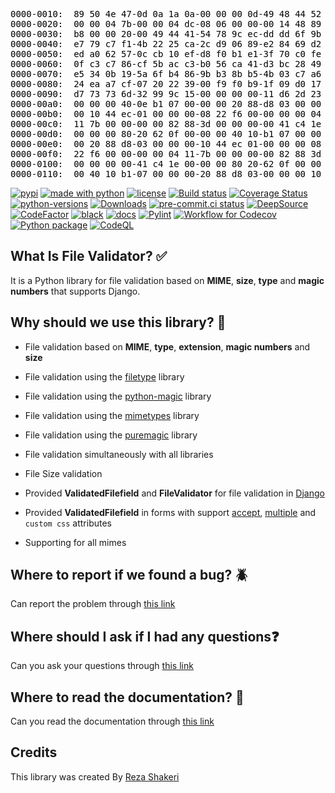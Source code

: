 <pre style="position: relative;color: black;">0000-0010:  89 50 4e 47-0d 0a 1a 0a-00 00 00 0d-49 48 44 52  .PNG.... ....IHDR
0000-0020:  00 00 04 7b-00 00 04 dc-08 06 00 00-00 14 48 89  ...{.... ......H.
0000-0030:  b8 00 00 20-00 49 44 41-54 78 9c ec-dd dd 6f 9b  .....IDA Tx....o.
0000-0040:  e7 79 c7 f1-4b 22 25 ca-2c d9 06 89-e2 84 69 d2  .y..K"%. ,.....i.
0000-0050:  ed a0 62 57-0c cb 10 ef-d8 f0 b1 e1-3f 70 c0 fe  ..bW.... ....?p..
0000-0060:  0f c3 c7 86-cf 5b ac c3-b0 56 ca 41-d3 bc 28 49  .....[.. .V.A..(I
0000-0070:  e5 34 0b 19-5a 6f b4 86-9b b3 8b b5-4b 03 c7 a6  .4..Zo.. ....K...
0000-0080:  24 ea a7 cf-07 20 22 39-00 f9 f0 b9-1f 09 d0 17  $....."9 ........
0000-0090:  d7 73 73 6d-32 99 9c 15-00 00 00 00-11 d6 2d 23  .ssm2... ......-#
0000-00a0:  00 00 00 40-0e b1 07 00-00 00 20 88-d8 03 00 00  ...@.... ........
0000-00b0:  00 10 44 ec-01 00 00 00-08 22 f6 00-00 00 00 04  ..D..... ."......
0000-00c0:  11 7b 00 00-00 00 82 88-3d 00 00 00-00 41 c4 1e  .{...... =....A..
0000-00d0:  00 00 00 80-20 62 0f 00-00 00 40 10-b1 07 00 00  .....b.. ..@.....
0000-00e0:  00 20 88 d8-03 00 00 00-10 44 ec 01-00 00 00 08  ........ .D......
0000-00f0:  22 f6 00 00-00 00 04 11-7b 00 00 00-00 82 88 3d  "....... {......=
0000-0100:  00 00 00 00-41 c4 1e 00-00 00 80 20-62 0f 00 00  ....A... ....b...
0000-0110:  00 40 10 b1-07 00 00 00-20 88 d8 03-00 00 00 10  .@...... ........<div class="open_grepper_editor" title="Edit &amp; Save To Grepper"></div></pre>



[![pypi](https://img.shields.io/pypi/v/file_validator.svg?color=light)](https://pypi.org/project/file-validator/)
[![made with python](https://img.shields.io/badge/Made%20with-Python-1f425f.svg?color=light)](https://python.org)
[![license](https://img.shields.io/github/license/rzashakeri/file_validator?color=light)](https://github.com/file-validator/file-validator/blob/master/LICENSE)
[![Build status](https://ci.appveyor.com/api/projects/status/dplr2t9bkulmh4v5?svg=true)](https://ci.appveyor.com/project/rzashakeri/file-validator-inxf9)
[![Coverage Status](https://coveralls.io/repos/github/file-validator/file-validator/badge.svg)](https://coveralls.io/github/file-validator/file-validator)
[![python-versions](https://img.shields.io/pypi/pyversions/file-validator?color=light)](https://pypi.org/project/file-validator/)
[![Downloads](https://static.pepy.tech/personalized-badge/file-validator?period=total&units=international_system&left_color=grey&right_color=brightgreen&left_text=Downloads)](https://pepy.tech/project/file-validator)
[![pre-commit.ci status](https://results.pre-commit.ci/badge/github/file-validator/file-validator/master.svg)](https://results.pre-commit.ci/latest/github/file-validator/file-validator/master)
[![DeepSource](https://deepsource.io/gh/file-validator/file-validator.svg/?label=resolved+issues&show_trend=true&token=0lNzvy0mQJqkT_aLu8BKzEXs)](https://deepsource.io/gh/file-validator/file-validator/?ref=repository-badge)
[![CodeFactor](https://www.codefactor.io/repository/github/file-validator/file-validator/badge)](https://www.codefactor.io/repository/github/file-validator/file-validator)
[![black](https://github.com/file-validator/file-validator/actions/workflows/black.yml/badge.svg?branch=master)](https://github.com/file-validator/file-validator/actions/workflows/black.yml)
[![docs](https://github.com/file-validator/file-validator/actions/workflows/deploy.yml/badge.svg)](https://github.com/file-validator/file-validator/actions/workflows/deploy.yml)
[![Pylint](https://github.com/file-validator/file-validator/actions/workflows/pylint.yml/badge.svg)](https://github.com/file-validator/file-validator/actions/workflows/pylint.yml)
[![Workflow for Codecov](https://github.com/file-validator/file-validator/actions/workflows/Codecov.yml/badge.svg)](https://github.com/file-validator/file-validator/actions/workflows/Codecov.yml)
[![Python package](https://github.com/file-validator/file-validator/actions/workflows/python-package.yml/badge.svg)](https://github.com/file-validator/file-validator/actions/workflows/python-package.yml)
[![CodeQL](https://github.com/file-validator/file-validator/actions/workflows/codeql.yml/badge.svg)](https://github.com/file-validator/file-validator/actions/workflows/codeql.yml)



## What Is File Validator? ✅

It is a Python library for file validation based on **MIME**, **size**, **type** and **magic numbers** that supports Django.

## Why should we use this library? 🧐


* File validation based on **MIME**, **type**, **extension**, **magic numbers** and **size**


* File validation using the [filetype](https://github.com/h2non/filetype.py) library


* File validation using the [python-magic](https://github.com/ahupp/python-magic) library


* File validation using the [mimetypes](https://docs.python.org/3/library/mimetypes.html) library


* File validation using the [puremagic](https://github.com/cdgriffith/puremagic) library


* File validation simultaneously with all libraries


* File Size validation


* Provided **ValidatedFilefield** and **FileValidator** for file validation in [Django](https://www.djangoproject.com/)


* Provided **ValidatedFilefield** in forms with support  [accept](https://developer.mozilla.org/en-US/docs/Web/HTML/Attributes/accept), [multiple](https://developer.mozilla.org/en-US/docs/Web/HTML/Attributes/multiple) and `custom css` attributes



* Supporting for all mimes

## Where to report if we found a bug? 🪲

Can report the problem through [this link](https://github.com/file-validator/file-validator/issues)

## Where should I ask if I had any questions❓

Can you ask your questions through [this link](https://github.com/orgs/file-validator/discussions)

## Where to read the documentation? 📄

Can you read the documentation through [this link](https://file-validator.github.io/)

## Credits

This library was created By [Reza Shakeri](https://github.com/rzashakeri)

